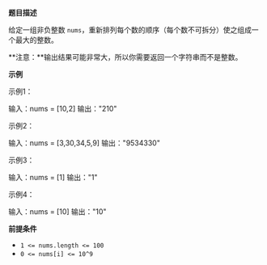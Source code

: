 **题目描述**

给定一组非负整数 `nums`，重新排列每个数的顺序（每个数不可拆分）使之组成一个最大的整数。

**注意：**输出结果可能非常大，所以你需要返回一个字符串而不是整数。



**示例**

示例1：

输入：nums = [10,2]
输出："210"

示例2：

输入：nums = [3,30,34,5,9]
输出："9534330"

示例3：

输入：nums = [1]
输出："1"

示例4：

输入：nums = [10]
输出："10"



**前提条件**

- `1 <= nums.length <= 100`
- `0 <= nums[i] <= 10^9`

